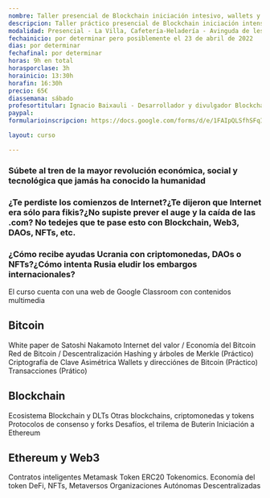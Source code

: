 ```yaml
---
nombre: Taller presencial de Blockchain iniciación intesivo, wallets y criptomonedas - La Villa
descripcion: Taller práctico presencial de Blockchain iniciación intensivo, wallets y criptomonedas 
modalidad: Presencial - La Villa, Cafetería-Heladería - Avinguda de les Corts Valencianes, 75, 46470 Albal, Valencia 
fechainicio: por determinar pero posiblemente el 23 de abril de 2022
dias: por determinar
fechafinal: por determinar
horas: 9h en total
horasporclase: 3h
horainicio: 13:30h
horafin: 16:30h
precio: 65€
diassemana: sábado
profesortitular: Ignacio Baixauli - Desarrollador y divulgador Blockchain
paypal: 
formularioinscripcion: https://docs.google.com/forms/d/e/1FAIpQLSfhSFqIg_Bi4EGlAkqVlM3ZkMw7QnPviruwp3lZ0IpW21Y2Mw/viewform?usp=sf_link

layout: curso

---
```

### Súbete al tren de la mayor revolución económica, social y tecnológica que jamás ha conocido la humanidad
### ¿Te perdiste los comienzos de Internet?¿Te dijeron que Internet era sólo para fikis?¿No supiste prever el auge y la caída de las .com? No tedejes que te pase esto con Blockchain, Web3, DAOs, NFTs, etc.
### ¿Cómo recibe ayudas Ucrania con criptomonedas, DAOs o NFTs?¿Cómo intenta Rusia eludir los embargos internacionales?

El curso cuenta con una web de Google Classroom con contenidos multimedia

## Bitcoin

White paper de Satoshi Nakamoto
Internet del valor / Economía del Bitcoin
Red de Bitcoin / Descentralización
Hashing y árboles de Merkle (Práctico)
Criptografía de Clave Asimétrica
Wallets y direcciónes de Bitcoin (Práctico)
Transacciones (Prático)

## Blockchain

Ecosistema Blockchain y DLTs
Otras blockchains, criptomonedas y tokens
Protocolos de consenso y forks
Desafíos, el trilema de Buterin
Iniciación a Ethereum

## Ethereum y Web3

Contratos inteligentes
Metamask
Token ERC20
Tokenomics. Economía del token
DeFi, NFTs, Metaversos
Organizaciones Autónomas Descentralizadas
